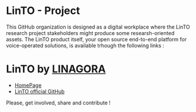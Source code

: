 # LinTO - Project

This GitHub organization is designed as a digital workplace where the LinTO research project stakeholders might produce some researsh-oriented assets. The LinTO product itself, your open source end-to-end platform for voice-operated solutions, is available trhough the following links : 

# LinTO by [LINAGORA](https://linagora.com)

* [HomePage](https://linto.ai)
* [LinTO official GitHub](https://github.com/linto-ai)

Please, get involved, share and contribute !
